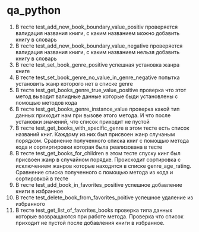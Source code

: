 # qa_python
1. В тесте test_add_new_book_boundary_value_positiv проверяется валидация названия книги, с каким названием можно добавить книгу в словарь 
2. В тесте test_add_new_book_boundary_value_negative проверяется валидация названия книги, с каким названием нельзя добавить книгу в словарь
3. В тесте test_set_book_genre_positive успешная установка жанра книге
4. В тесте test_set_book_genre_no_value_in_genre_negative попытка установить жанр которого нет в списке genre 
5. В тесте test_get_books_genre_true_value_positive проверка что этот метод выводит валидные данные которые быди установлены с помощью методов кода 
6. В тесте test_get_books_genre_instance_value проверка какой тип данных приходит нам при вызове этого метода. И что после установки значений, что список приходит не пустой
7. В тесте test_get_books_with_specific_genre в этом тесте есть список названий книг. Каждому из них был присвоен жанр случаным порядком. Сравнение полученного списка книг с помощью метода кода и сортиртировки которая была реализована в тесте 
8. В тесте test_get_books_for_children в этом тесте спуску кинг был присвоен жанр в случайном порядке. Происходит сортировка с исключением жанров которые находятся в списке genre_age_rating. Сравнение списка полученного с помощью метода из кода и сортировкой в тесте
9. В тесте test_add_book_in_favorites_positive успешное добавление книги в избранное 
10. В тесте test_delete_book_from_favorites_poitive успешное удаление из избранного 
11. В тесте test_get_list_of_favorites_books проверка типа данных которые возвращаются при работе метода. Проверка что список приходит не пустой после добавления книги в избранное.

